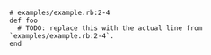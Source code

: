     # examples/example.rb:2-4
    def foo
      # TODO: replace this with the actual line from `examples/example.rb:2-4`.
    end
